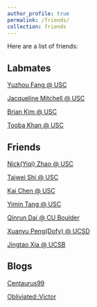 ```yaml
---
author_profile: true
permalink: /friends/
collection: friends
---
```

Here are a list of friends:

Labmates
-------------
[Yuzhou Fang @ USC](https://yuzhou-fang.github.io/)

[Jacqueline Mitchell @ USC](https://jlmitche23.github.io/)

[Brian Kim @ USC](https://briankim113.github.io/page/)

[Tooba Khan @ USC](https://khantooba.github.io/)

Friends
------------
[Nick(Yiqi) Zhao @ USC](https://zhaoy37.github.io/)

[Taiwei Shi @ USC](https://maksimstw.github.io/)

[Kai Chen @ USC](https://kaichen23.github.io/)

[Yimin Tang @ USC](https://sites.google.com/view/yimintang)

[Qinrun Dai @ CU Boulder](https://i.secondst.org/)

[Xuanyu Peng(Dofy) @ UCSD](https://home.dofy.top/)

[Jingtao Xia @ UCSB](https://jingtaox.github.io/)


Blogs
-----------
[Centaurus99](https://centaurus99.top/)

[Obliviated::Victor](https://obliv.me/)
